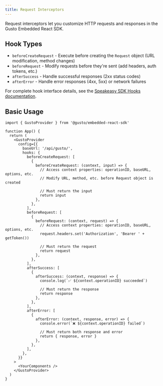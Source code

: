 ```yaml
---
title: Request Interceptors
---
```


Request interceptors let you customize HTTP requests and responses in the Gusto Embedded React SDK.

## Hook Types

- `beforeCreateRequest` - Execute before creating the `Request` object (URL modification, method changes)
- `beforeRequest` - Modify requests before they're sent (add headers, auth tokens, etc.)
- `afterSuccess` - Handle successful responses (2xx status codes)
- `afterError` - Handle error responses (4xx, 5xx) or network failures

For complete hook interface details, see the [Speakeasy SDK Hooks documentation](https://www.speakeasy.com/docs/customize/code/sdk-hooks).

## Basic Usage

```tsx
import { GustoProvider } from '@gusto/embedded-react-sdk'

function App() {
  return (
    <GustoProvider
      config={{
        baseUrl: '/api/gusto/',
        hooks: {
          beforeCreateRequest: [
            {
              beforeCreateRequest: (context, input) => {
                // Access context properties: operationID, baseURL, options, etc.
                // Modify URL, method, etc. before Request object is created

                // Must return the input
                return input
              },
            },
          ],
          beforeRequest: [
            {
              beforeRequest: (context, request) => {
                // Access context properties: operationID, baseURL, options, etc.
                request.headers.set('Authorization', 'Bearer ' + getToken())

                // Must return the request
                return request
              },
            },
          ],
          afterSuccess: [
            {
              afterSuccess: (context, response) => {
                console.log(`✅ ${context.operationID} succeeded`)

                // Must return the response
                return response
              },
            },
          ],
          afterError: [
            {
              afterError: (context, response, error) => {
                console.error(`❌ ${context.operationID} failed`)

                // Must return both response and error
                return { response, error }
              },
            },
          ],
        },
      }}
    >
      <YourComponents />
    </GustoProvider>
  )
}
```
